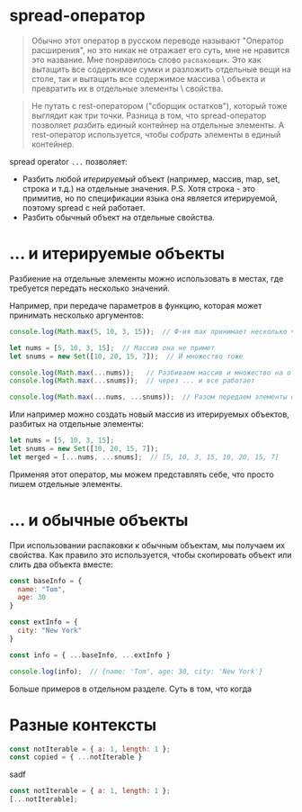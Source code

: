 # spread-оператор

> Обычно этот оператор в русском переводе называют "Оператор расширения", но это никак не отражает его суть, мне не нравится это название. Мне понравилось слово `распаковщик`. Это как вытащить все содержимое сумки и разложить отдельные вещи на столе, так и вытащить все содержимое массива \ объекта и превратить их в отдельные элементы \ свойства.

> Не путать с rest-оператором ("сборщик остатков"), который тоже выглядит как три точки. Разница в том, что spread-оператор позволяет *разбить* единый контейнер на отдельные элементы. А rest-оператор используется, чтобы *собрать* элементы в единый контейнер.

spread operator `...` позволяет:

* Разбить любой *итерируемый* объект (например, массив, map, set, строка и т.д.) на отдельные значения. P.S. Хотя строка - это примитив, но по спецификации языка она является итерируемой, поэтому spread с ней работает.
* Разбить обычный объект на отдельные свойства.

# ... и итерируемые объекты

Разбиение на отдельные элементы можно использовать в местах, где требуется передать несколько значений.

Например, при передаче параметров в функцию, которая может принимать несколько аргументов:

```javascript
console.log(Math.max(5, 10, 3, 15));  // Ф-ия max принимает несколько чисел через запятую и только

let nums = [5, 10, 3, 15];  // Массив она не примет
let snums = new Set([10, 20, 15, 7]);  // И множество тоже

console.log(Math.max(...nums));   // Разбиваем массив и множество на отдельные элементы
console.log(Math.max(...snums));  // через ... и все работает

console.log(Math.max(...nums, ...snums));  // Разом передаем элементы обоих объектов
```

Или например можно создать новый массив из итерируемых объектов, разбитых на отдельные элементы:

```javascript
let nums = [5, 10, 3, 15];
let snums = new Set([10, 20, 15, 7]);
let merged = [...nums, ...snums];  // [5, 10, 3, 15, 10, 20, 15, 7]
```

Применяя этот оператор, мы можем представлять себе, что просто пишем отдельные элементы.

# ... и обычные объекты

При использовании распаковки к обычным объектам, мы получаем их свойства. Как правило это используется, чтобы скопировать объект или слить два объекта вместе:

```javascript
const baseInfo = {
  name: "Tom",
  age: 30
}

const extInfo = {
  city: "New York"
}

const info = { ...baseInfo, ...extInfo }

console.log(info);  // {name: 'Tom', age: 30, city: 'New York'}
```

Больше примеров в отдельном разделе. Суть в том, что когда

# Разные контексты



```javascript
const notIterable = { a: 1, length: 1 };
const copied = { ...notIterable }
```

sadf

```javascript
const notIterable = { a: 1, length: 1 };
[...notIterable];
```

